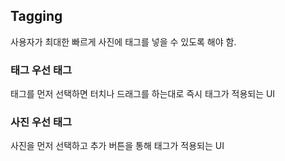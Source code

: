 ## Tagging
사용자가 최대한 빠르게 사진에 태그를 넣을 수 있도록 해야 함.
### 태그 우선 태그
 태그를 먼저 선택하면 터치나 드래그를 하는대로 즉시 태그가 적용되는 UI
### 사진 우선 태그
사진을 먼저 선택하고 추가 버튼을 통해 태그가 적용되는 UI
